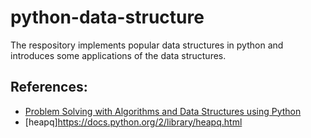 # python-data-structure
The respository implements popular data structures in python and introduces some applications of the data structures.

## References:
- [Problem Solving with Algorithms and Data Structures using Python](http://interactivepython.org/courselib/static/pythonds/index.html)
- [heapq]https://docs.python.org/2/library/heapq.html
